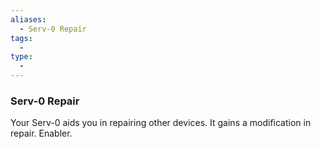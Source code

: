 ```yaml
---
aliases:
  - Serv-0 Repair
tags:
  - 
type:
  - 
---
```

### Serv-0 Repair

Your Serv-0 aids you in repairing other devices. It gains a modification in repair. Enabler.